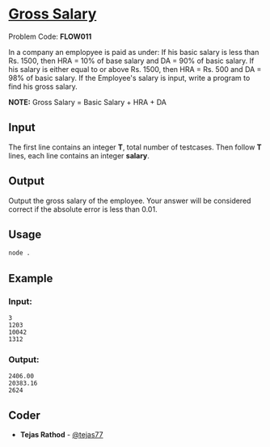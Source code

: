 
# [Gross Salary](https://www.codechef.com/problems/FLOW011)
Problem Code: **FLOW011**

In a company an emplopyee is paid as under: If his basic salary is less than Rs. 1500, then HRA = 10% of base salary and DA = 90% of basic salary.
If his salary is either equal to or above Rs. 1500, then HRA = Rs. 500 and DA = 98% of basic salary. If the Employee's salary is input, write a program to find his gross salary.

**NOTE:** Gross Salary = Basic Salary + HRA + DA

## Input

The first line contains an integer **T**, total number of testcases. Then follow **T** lines, each line contains an integer **salary**.

## Output

Output the gross salary of the employee. Your answer will be considered correct if the absolute error is less than 0.01.

## Usage
```sh
node .
```
## Example
### Input:
```
3
1203
10042
1312
```
### Output:
```
2406.00
20383.16
2624
```

## Coder

* **Tejas Rathod** - [@tejas77](https://github.com/tejas77)

